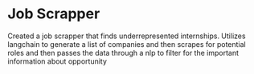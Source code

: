# Job Scrapper

Created a job scrapper that finds underrepresented internships. Utilizes langchain to generate a list of companies and then scrapes for potential roles and then passes the data through a nlp to filter for the important information about opportunity
